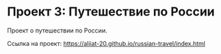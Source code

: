 # Проект 3: Путешествие по России

Проект о путешествии по России.

Ссылка на проект: https://aliiat-20.github.io/russian-travel/index.html